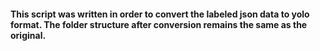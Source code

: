 #### This script was written in order to convert the labeled json data to yolo format. The folder structure after conversion remains the same as the original.
